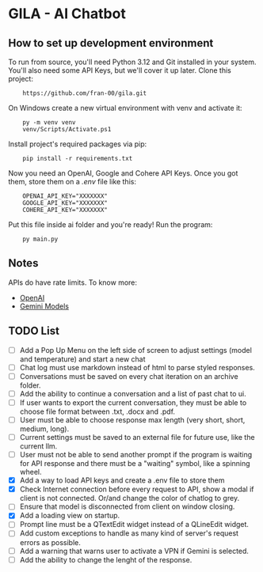 # GILA - AI Chatbot

## How to set up development environment

To run from source, you'll need Python 3.12 and Git installed in your system. You'll also need some API Keys, but we'll cover it up later. Clone this project:

        https://github.com/fran-00/gila.git

On Windows create a new virtual environment with venv and activate it:

        py -m venv venv
        venv/Scripts/Activate.ps1

Install project's required packages via pip:

        pip install -r requirements.txt

Now you need an OpenAI, Google and Cohere API Keys. Once you got them, store them on a *.env* file like this:

        OPENAI_API_KEY="XXXXXXX"
        GOOGLE_API_KEY="XXXXXXX"
        COHERE_API_KEY="XXXXXXX"

Put this file inside ai folder and you're ready! Run the program:

        py main.py

## Notes

APIs do have rate limits. To know more:

- [OpenAI](https://platform.openai.com/docs/guides/rate-limits/rate-limits)
- [Gemini Models](https://ai.google.dev/models/gemini)

## TODO List

- [ ] Add a Pop Up Menu on the left side of screen to adjust settings (model and temperature) and start a new chat
- [ ] Chat log must use markdown instead of html to parse styled responses.
- [ ] Conversations must be saved on every chat iteration on an archive folder.
- [ ] Add the ability to continue a conversation and a list of past chat to ui.
- [ ] If user wants to export the current conversation, they must be able to choose file format between .txt, .docx and .pdf.
- [ ] User must be able to choose response max length (very short, short, medium, long).
- [ ] Current settings must be saved to an external file for future use, like the current llm.
- [ ] User must not be able to send another prompt if the program is waiting for API response and there must be a "waiting" symbol, like a spinning wheel.
- [x] Add a way to load API keys and create a .env file to store them
- [x] Check Internet connection before every request to API, show a modal if client is not connected. Or/and change the color of chatlog to grey.
- [ ] Ensure that model is disconnected from client on window closing.
- [x] Add a loading view on startup.
- [ ] Prompt line must be a QTextEdit widget instead of a QLineEdit widget.
- [ ] Add custom exceptions to handle as many kind of server's request errors as possible.
- [ ] Add a warning that warns user to activate a VPN if Gemini is selected.
- [ ] Add the ability to change the lenght of the response.
